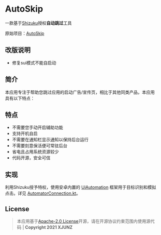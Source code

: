 
# AutoSkip

一款基于[Shizuku](https://github.com/RikkaApps/Shizuku)授权**自动跳过**工具

原始项目：[AutoSkip](https://github.com/xjunz/AutoSkip/)

## 改版说明
- 修复sui模式不能自启动

## 简介

本应用专注于帮助您跳过应用的启动广告/宣传页，相比于其他同类产品，本应用具有以下特点：

## 特点

- 不需要您手动开启辅助功能
- 支持开机自启
- 不需要在通知栏显示通知以保持后台运行
- 不需要刻意保活便可常驻后台
- 省电且占用系统资源较少
- 代码开源，安全可信

## 实现

利用Shizuku授予特权，使用安卓内置的 [UiAutomation](https://cs.android.com/android/platform/superproject/+/master:frameworks/base/core/java/android/app/UiAutomation.java)
框架用于目标识别和模拟点击。详见 [AutomatorConnection.kt](https://github.com/xjunz/AutoSkip/blob/master/automator/src/main/java/top/xjunz/automator/AutomatorConnection.kt)。

## License

> 本应用基于[Apache-2.0 License](https://github.com/xjunz/AutoSkip/blob/master/LICENSE)开源，请在开源协议约束范围内使用源代码 | **Copyright 2021 XJUNZ**
>

